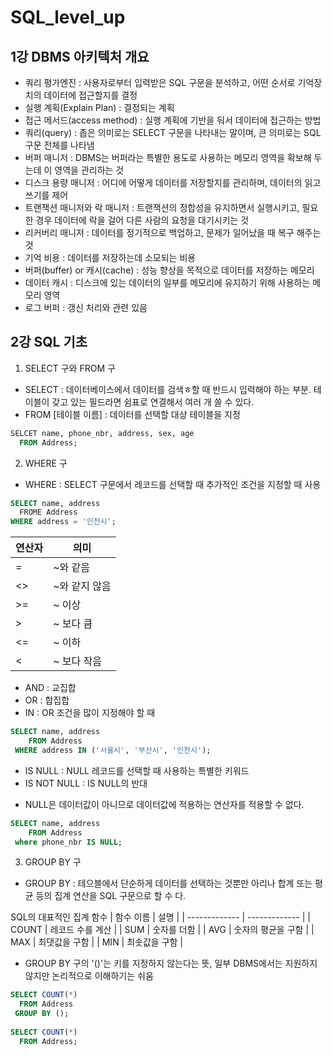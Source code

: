 # SQL_level_up

## 1강 DBMS 아키텍처 개요

- 쿼리 평가엔진 : 사용자로부터 입력받은 SQL 구문을 분석하고, 어떤 순서로 기억장치의 데이터에 접근할지를 결정
- 실행 계획(Explain Plan) : 결정되는 계획
- 접근 메서드(access method) : 실행 계획에 기반을 둬서 데이터에 접근하는 방법
- 쿼리(query) : 좁은 의미로는 SELECT 구문을 나타내는 말이며, 큰 의미로는 SQL 구문 전체를 나타냄
- 버퍼 매니저 : DBMS는 버퍼라는 특별한 용도로 사용하는 메모리 영역을 확보해 두는데 이 영역을 관리하는 것
- 디스크 용량 매니저 : 어디에 어떻게 데이터를 저장할지를 관리하며, 데이터의 읽고 쓰기를 제어
- 트랜잭션 매니저와 락 매니저 : 트랜잭션의 정합성을 유지하면서 실행시키고, 필요한 경우 데이터에 락을 걸어 다른 사람의 요청을 대기시키는 것
- 리커버리 매니저 : 데이터를 정기적으로 백업하고, 문제가 일어났을 때 복구 해주는 것
- 기억 비용 : 데이터를 저장하는데 소모되는 비용
- 버퍼(buffer) or 캐시(cache) : 성능 향상을 목적으로 데이터를 저장하는 메모리
- 데이터 캐시 : 디스크에 있는 데이터의 일부를 메모리에 유지하기 위해 사용하는 메모리 영역
- 로그 버퍼 : 갱신 처리와 관련 있음

## 2강 SQL 기초
1. SELECT 구와 FROM 구
- SELECT : 데이터베이스에서 데이터를 검색ㅎ할 때 반드시 입력해야 하는 부분. 테이블이 갖고 있는 필드라면 쉼표로 연결해서 여러 개 쓸 수 있다.
- FROM [테이블 이름] : 데이터를 선택할 대상 테이블을 지정
``` sql
SELCET name, phone_nbr, address, sex, age 
  FROM Address;
```

2. WHERE 구
- WHERE : SELECT 구문에서 레코드를 선택할 때 추가적인 조건을 지정할 때 사용
``` sql
SELECT name, address
  FROME Address
WHERE address = '인천시';
```
| 연산자 | 의미 |
| ------------- | ------------- |
| = | ~와 같음	|
| <> | ~와 같지 않음	|
| >= | ~ 이상	|
| > | ~ 보다 큼	|
| <= | ~ 이하	|
| < | ~ 보다 작음	|
- AND : 교집합
- OR : 합집합
- IN : OR 조건을 많이 지정해야 할 때
``` sql
SELECT name, address
    FROM Address
 WHERE address IN ('서울시', '부산시', '인천시');
```
- IS NULL : NULL 레코드를 선택할 때 사용하는 특별한 키워드
- IS NOT NULL : IS NULL의 반대
* NULL은 데이터값이 아니므로 데이터값에 적용하는 연산자를 적용할 수 없다.
``` sql
SELECT name, address
    FROM Address
 where phone_nbr IS NULL;
```

3. GROUP BY 구
- GROUP BY : 테으블에서 단순하게 데이터를 선택하는 것뿐만 아리나 합계 또는 평균 등의 집계 연산을 SQL 구문으로 할 수 다.

SQL의 대표적인 집계 함수
| 함수 이름 | 설명 |
| ------------- | ------------- |
| COUNT | 레코드 수를 계산	|
| SUM | 숫자를 더함	|
| AVG | 숫자의 평균을 구함	|
| MAX | 최댓값을 구함	|
| MIN | 최솟값을 구함	|

- GROUP BY 구의 '()'는 키를 지정하지 않는다는 뜻, 일부 DBMS에서는 지원하지 않지만 논리적으로 이해하기는 쉬움
``` sql
SELECT COUNT(*)
  FROM Address
 GROUP BY ();
 
SELECT COUNT(*)
  FROM Address;
```
